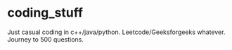 # coding_stuff
Just casual coding in c++/java/python. Leetcode/Geeksforgeeks whatever. Journey to 500 questions. 
